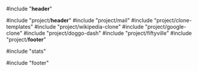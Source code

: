 #include "__header__"

#include "project/__header__"
#include "project/mail"
#include "project/clone-templates"
#include "project/wikipedia-clone"
#include "project/google-clone"
#include "project/doggo-dash"
#include "project/fiftyville"
#include "project/__footer__"

#include "stats"

#include "footer"
